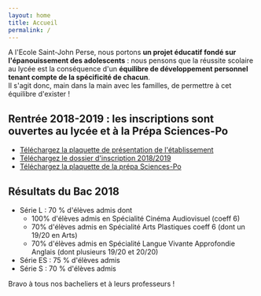 ```yaml
---
layout: home
title: Accueil
permalink: /
---
```


<p>A l'Ecole Saint-John Perse, nous portons <b>un projet éducatif fondé sur l'épanouissement des adolescents</b> : nous pensons que la réussite scolaire au lycée est la conséquence d'un <b>équilibre de développement personnel tenant compte de la spécificité de chacun</b>.<br>Il s'agit donc, main dans la main avec les familles, de permettre à cet équilibre d'exister !</p>

## Rentrée 2018-2019 : les inscriptions sont ouvertes au lycée et à la Prépa Sciences-Po

- <a href="https://www.ecoles-sjp.fr/images/plaquette_2018_2019.pdf">Téléchargez la plaquette de présentation de l'établissement</a>
- <a href="https://www.ecoles-sjp.fr/images/Dossier_dinscription_2018_2019.pdf">Téléchargez le dossier d'inscription 2018/2019</a>
- <a href="https://www.ecoles-sjp.fr/images/plaquette_prepa_sciences-po.pdf"> Téléchargez la plaquette de la prépa Sciences-Po</a>

## Résultats du Bac 2018

- Série L : 70 % d'élèves admis dont
	- 100% d'élèves admis en Spécialité Cinéma Audiovisuel (coeff 6)
	- 70% d'élèves admis en Spécialité Arts Plastiques coeff 6 (dont un 19/20 en Arts)
	- 70% d'élèves admis en Spécialité Langue Vivante Approfondie Anglais (dont plusieurs 19/20 et 20/20)
- Série ES : 75 % d'élèves admis
- Série S : 70 % d'élèves admis

Bravo à tous nos bacheliers et à leurs professeurs !

